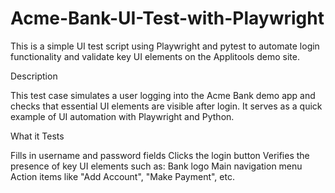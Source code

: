 # Acme-Bank-UI-Test-with-Playwright

This is a simple UI test script using Playwright and pytest to automate login functionality and validate key UI elements on the Applitools demo site.

Description

This test case simulates a user logging into the Acme Bank demo app and checks that essential UI elements are visible after login. It serves as a quick example of UI automation with Playwright and Python.

What it Tests

Fills in username and password fields
Clicks the login button
Verifies the presence of key UI elements such as:
Bank logo
Main navigation menu
Action items like "Add Account", "Make Payment", etc.
